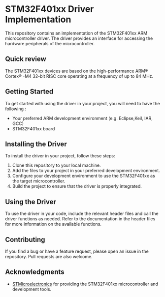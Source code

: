 # STM32F401xx Driver Implementation
This repository contains an implementation of the STM32F401xx ARM microcontroller driver. The driver provides an interface for accessing the hardware peripherals of the microcontroller.

##  Quick review 
The STM32F401xx devices are based on the high-performance
ARM® Cortex® -M4 32-bit RISC core operating at a frequency of up to 84 MHz.

## Getting Started
To get started with using the driver in your project, you will need to have the following :

- Your preferred ARM development environment (e.g. Eclipse,Keil, IAR, GCC)
- STM32F401xx board 

## Installing the Driver
To install the driver in your project, follow these steps:

1. Clone this repository to your local machine.
2. Add the files to your project in your preferred development environment.
3. Configure your development environment to use the STM32F401xx 
as the target microcontroller.
4. Build the project to ensure that the driver is properly integrated.

## Using the Driver
To use the driver in your code, include the relevant header files and call the driver functions as needed. Refer to the documentation in the header files for more information on the available functions.

## Contributing
If you find a bug or have a feature request, please open an issue in the repository. Pull requests are also welcome.


## Acknowledgments
- [STMicroelectronics](https://www.st.com/) for providing the STM32F401xx microcontroller and development tools.
